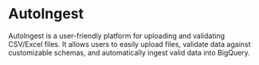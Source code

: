 # AutoIngest
AutoIngest is a user-friendly platform for uploading and validating CSV/Excel files. It allows users to easily upload files, validate data against customizable schemas, and automatically ingest valid data into BigQuery.

